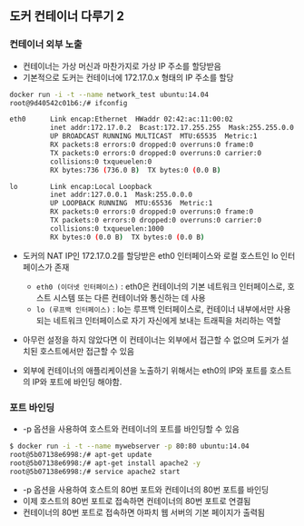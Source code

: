## 도커 컨테이너 다루기 2

### 컨테이너 외부 노출
- 컨테이너는 가상 머신과 마찬가지로 가상 IP 주소를 할당받음
- 기본적으로 도커는 컨테이너에 172.17.0.x 형태의 IP 주소를 할당

```bash
docker run -i -t --name network_test ubuntu:14.04
root@9d40542c01b6:/# ifconfig

eth0      Link encap:Ethernet  HWaddr 02:42:ac:11:00:02  
          inet addr:172.17.0.2  Bcast:172.17.255.255  Mask:255.255.0.0
          UP BROADCAST RUNNING MULTICAST  MTU:65535  Metric:1
          RX packets:8 errors:0 dropped:0 overruns:0 frame:0
          TX packets:0 errors:0 dropped:0 overruns:0 carrier:0
          collisions:0 txqueuelen:0 
          RX bytes:736 (736.0 B)  TX bytes:0 (0.0 B)

lo        Link encap:Local Loopback  
          inet addr:127.0.0.1  Mask:255.0.0.0
          UP LOOPBACK RUNNING  MTU:65536  Metric:1
          RX packets:0 errors:0 dropped:0 overruns:0 frame:0
          TX packets:0 errors:0 dropped:0 overruns:0 carrier:0
          collisions:0 txqueuelen:1000 
          RX bytes:0 (0.0 B)  TX bytes:0 (0.0 B)
```
- 도커의 NAT IP인 172.17.0.2를 할당받은 eth0 인터페이스와 로컬 호스트인 lo 인터페이스가 존재
  - `eth0 (이더넷 인터페이스)` : eth0은 컨테이너의 기본 네트워크 인터페이스로, 호스트 시스템 또는 다른 컨테이너와 통신하는 데 사용
  - `lo (루프백 인터페이스)` : lo는 루프백 인터페이스로, 컨테이너 내부에서만 사용되는 네트워크 인터페이스로 자기 자신에게 보내는 트래픽을 처리하는 역할


- 아무런 설정을 하지 않았다면 이 컨테이너는 외부에서 접근할 수 없으며 도커가 설치된 호스트에서만 접근할 수 있음
- 외부에 컨테이너의 애플리케이션을 노출하기 위해서는 eth0의 IP와 포트를 호스트의 IP와 포트에 바인딩 해야함.

### 포트 바인딩
- -p 옵션을 사용하여 호스트와 컨테이너의 포트를 바인딩할 수 있음
```bash
$ docker run -i -t --name mywebserver -p 80:80 ubuntu:14.04
root@5b07138e6998:/# apt-get update
root@5b07138e6998:/# apt-get install apache2 -y
root@5b07138e6998:/# service apache2 start
```
- -p 옵션을 사용하여 호스트의 80번 포트와 컨테이너의 80번 포트를 바인딩
- 이제 호스트의 80번 포트로 접속하면 컨테이너의 80번 포트로 연결됨
- 컨테이너의 80번 포트로 접속하면 아파치 웹 서버의 기본 페이지가 출력됨
